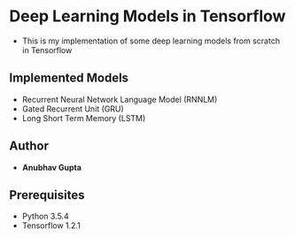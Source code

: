 # Deep Learning Models in Tensorflow
- This is my implementation of some deep learning models from scratch in Tensorflow
  
## Implemented Models
  
 - Recurrent Neural Network Language Model (RNNLM)
 - Gated Recurrent Unit (GRU)
 - Long Short Term Memory (LSTM)

## Author
* **Anubhav Gupta**

## Prerequisites
- Python 3.5.4
- Tensorflow 1.2.1
